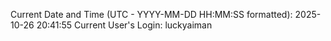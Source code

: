 Current Date and Time (UTC - YYYY-MM-DD HH:MM:SS formatted): 2025-10-26 20:41:55
Current User's Login: luckyaiman
